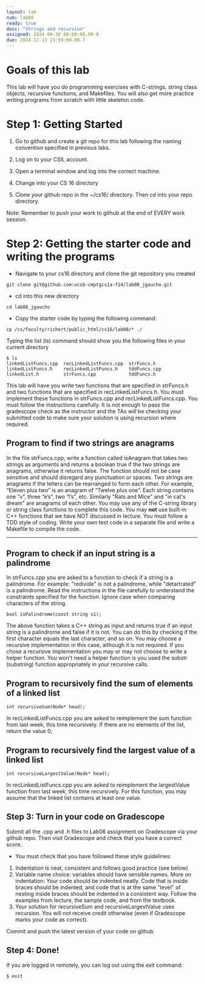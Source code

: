 ```yaml
---
layout: lab
num: lab08
ready: true
desc: "Strings and recursion"
assigned: 2024-09-30 08:00:00.00-8
due: 2024-12-13 23:59:00.00-7
---
```

<div markdown="1">


# Goals of this lab
This lab will have you do programming exercises with C-strings, string class objects, recursive functions, and Makefiles. You will also get more practice writing programs from scratch with little skeleton code.

# Step 1: Getting Started

1. Go to github and create a git repo for this lab following the naming convention specified in previous labs.

2. Log on to your CSIL account.

3. Open a terminal window and log into the correct machine.

4. Change into your CS 16 directory

5. Clone your github repo in the ~/cs16/ directory. Then cd into your repo directory.

Note: Remember to push your work to github at the end of EVERY work session. 

# Step 2: Getting the starter code and writing the programs

* Navigate to your cs16 directory and clone the git repository you created
```
git clone git@github.com:ucsb-cmptgcs1a-f24/lab08_jgaucho.git
```
* cd into this new directory
```
cd lab08_jgaucho
```

* Copy the starter code by typing the following command:

```
cp /cs/faculty/richert/public_html/cs16/lab08/* ./
```

Typing the list (ls) command should show you the following files in your current directory

```
$ ls
linkedListFuncs.cpp  recLinkedListFuncs.cpp  strFuncs.h
linkedListFuncs.h    recLinkedListFuncs.h    tddFuncs.cpp
linkedList.h         strFuncs.cpp            tddFuncs.h
```

This lab will have you write two functions that are specified in strFuncs.h and two functions that are specified in recLinkedListFuncs.h. You must implement these functions in strFuncs.cpp and recLinkedListFuncs.cpp. You must follow the instructions carefully. It is not enough to pass the gradescope check as the instructor and the TAs *will* be checking your submitted code to make sure your solution is using recursion where required.

## Program to find if two strings are anagrams
 In the file strFuncs.cpp, write a function called isAnagram that takes two strings as arguments and returns a boolean true if the two strings are anagrams, otherwise it returns false. The function should not be case sensitive and should disregard any punctuation or spaces. Two strings are anagrams if the letters can be rearranged to form each other. For example, “Eleven plus two” is an anagram of “Twelve plus one”. Each string contains one “v”, three “e’s”, two “l’s”, etc. Similarly "Rats and Mice" and "in cat's dream" are anagrams of each other. You may use any of the C-string library or string class functions to complete this code. You may **not** use built-in C++ functions that we have NOT discussed in lecture. You must follow a TDD style of coding. Write your own test code in a separate file and write a Makefile to compile the code.

---
## Program to check if an input string is a palindrome

In strFuncs.cpp you are asked to a function to check if a string is a palindrome. For example: "redivide" is not a palindrome, while "detartrated" is a palindrome. Read the instructions in the file carefully to understand the constraints specified for the function. Ignore case when comparing characters of the string.

```
bool isPalindrome(const string s1);
```
The above function takes a C++ string as input and returns true if an input string is a palindrome and false if it is not. You can do this by checking if the first character equals the last character, and so on. You may choose a recursive implementation in this case, although it is not required. If you chose a recursive implementation you may or may not choose to write a helper function. You won't need a helper function is you used the substr (substring) function appropriately in your recursive calls.

## Program to recursively find the sum of elements of a linked list

```
int recursiveSum(Node* head);
```
In recLinkedListFuncs.cpp you are asked to reimplement the sum function from last week, this time recursively. If there are no elements of the list, return the value 0;

## Program to recursively find the largest value of a linked list

```
int recursiveLargestValue(Node* head);
```

In recLinkedListFuncs.cpp you are asked to reimplement the largestValue function from last week, this time recursively. For this function, you may assume that the linked list contains at least one value. 

## Step 3: Turn in your code on Gradescope

Submit all the .cpp and .h files to Lab06 assignment on Gradescope via your github repo. Then visit Gradescope and check that you have a correct score.

* You must check that you have followed these style guidelines:

1. Indentation is neat, consistent and follows good practice (see below)
2. Variable name choice: variables should have sensible names.
	More on indentation: Your code should be indented neatly. Code that is inside braces should be indented, and code that is at the same "level" of nesting inside braces should be indented in a consistent way. Follow the examples from lecture, the sample code, and from the textbook.
3. Your solution for recursiveSum and recursiveLargestValue uses recursion. You will not receive credit otherwise (even if Gradescope marks your code as correct).

Commit and push the latest version of your code on github

## Step 4: Done!

If you are logged in remotely, you can log out using the exit command:

`$ exit`
